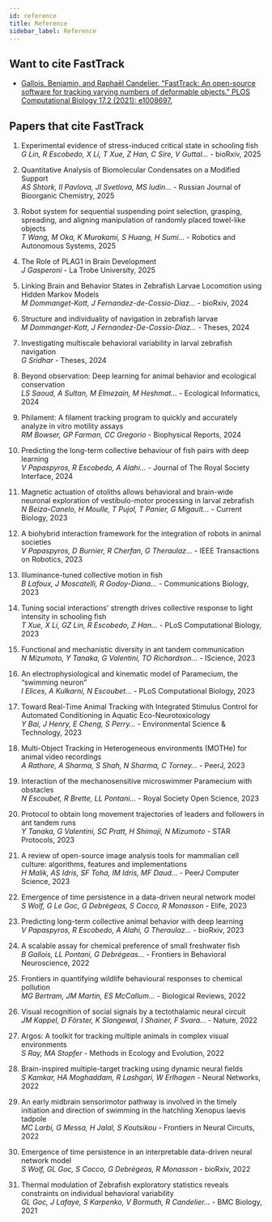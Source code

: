 ```yaml
---
id: reference
title: Reference
sidebar_label: Reference
---
```


## Want to cite FastTrack

* [Gallois, Benjamin, and Raphaël Candelier. "FastTrack: An open-source software for tracking varying numbers of deformable objects." PLOS Computational Biology 17.2 (2021): e1008697.](https://journals.plos.org/ploscompbiol/article?id=10.1371/journal.pcbi.1008697)

## Papers that cite FastTrack

1. Experimental evidence of stress-induced critical state in schooling fish  
   *G Lin, R Escobedo, X Li, T Xue, Z Han, C Sire, V Guttal…* - bioRxiv, 2025

2. Quantitative Analysis of Biomolecular Condensates on a Modified Support  
   *AS Shtork, II Pavlova, JI Svetlova, MS Iudin…* - Russian Journal of Bioorganic Chemistry, 2025

3. Robot system for sequential suspending point selection, grasping, spreading, and aligning manipulation of randomly placed towel-like objects  
   *T Wang, M Oka, K Murakami, S Huang, H Sumi…* - Robotics and Autonomous Systems, 2025

4. The Role of PLAG1 in Brain Development  
   *J Gasperoni* - La Trobe University, 2025

5. Linking Brain and Behavior States in Zebrafish Larvae Locomotion using Hidden Markov Models  
   *M Dommanget-Kott, J Fernandez-de-Cossio-Diaz…* - bioRxiv, 2024

6. Structure and individuality of navigation in zebrafish larvae  
   *M Dommanget-Kott, J Fernandez-De-Cossio-Diaz…* - Theses, 2024

7. Investigating multiscale behavioral variability in larval zebrafish navigation  
   *G Sridhar* - Theses, 2024

8. Beyond observation: Deep learning for animal behavior and ecological conservation  
   *LS Saoud, A Sultan, M Elmezain, M Heshmat…* - Ecological Informatics, 2024

9. Philament: A filament tracking program to quickly and accurately analyze in vitro motility assays  
   *RM Bowser, GP Farman, CC Gregorio* - Biophysical Reports, 2024

10. Predicting the long-term collective behaviour of fish pairs with deep learning  
    *V Papaspyros, R Escobedo, A Alahi…* - Journal of The Royal Society Interface, 2024

11. Magnetic actuation of otoliths allows behavioral and brain-wide neuronal exploration of vestibulo-motor processing in larval zebrafish  
    *N Beiza-Canelo, H Moulle, T Pujol, T Panier, G Migault…* - Current Biology, 2023

12. A biohybrid interaction framework for the integration of robots in animal societies  
    *V Papaspyros, D Burnier, R Cherfan, G Theraulaz…* - IEEE Transactions on Robotics, 2023

13. Illuminance-tuned collective motion in fish  
    *B Lafoux, J Moscatelli, R Godoy-Diana…* - Communications Biology, 2023

14. Tuning social interactions' strength drives collective response to light intensity in schooling fish  
    *T Xue, X Li, GZ Lin, R Escobedo, Z Han…* - PLoS Computational Biology, 2023

15. Functional and mechanistic diversity in ant tandem communication  
    *N Mizumoto, Y Tanaka, G Valentini, TO Richardson…* - IScience, 2023

16. An electrophysiological and kinematic model of Paramecium, the “swimming neuron”  
    *I Elices, A Kulkarni, N Escoubet…* - PLoS Computational Biology, 2023

17. Toward Real-Time Animal Tracking with Integrated Stimulus Control for Automated Conditioning in Aquatic Eco-Neurotoxicology  
    *Y Bai, J Henry, E Cheng, S Perry…* - Environmental Science & Technology, 2023

18. Multi-Object Tracking in Heterogeneous environments (MOTHe) for animal video recordings  
    *A Rathore, A Sharma, S Shah, N Sharma, C Torney…* - PeerJ, 2023

19. Interaction of the mechanosensitive microswimmer Paramecium with obstacles  
    *N Escoubet, R Brette, LL Pontani…* - Royal Society Open Science, 2023

20. Protocol to obtain long movement trajectories of leaders and followers in ant tandem runs  
    *Y Tanaka, G Valentini, SC Pratt, H Shimoji, N Mizumoto* - STAR Protocols, 2023

21. A review of open-source image analysis tools for mammalian cell culture: algorithms, features and implementations  
    *H Malik, AS Idris, SF Toha, IM Idris, MF Daud…* - PeerJ Computer Science, 2023

22. Emergence of time persistence in a data-driven neural network model  
    *S Wolf, G Le Goc, G Debrégeas, S Cocco, R Monasson* - Elife, 2023

23. Predicting long-term collective animal behavior with deep learning  
    *V Papaspyros, R Escobedo, A Alahi, G Theraulaz…* - bioRxiv, 2023

24. A scalable assay for chemical preference of small freshwater fish  
    *B Gallois, LL Pontani, G Debrégeas…* - Frontiers in Behavioral Neuroscience, 2022

25. Frontiers in quantifying wildlife behavioural responses to chemical pollution  
    *MG Bertram, JM Martin, ES McCallum…* - Biological Reviews, 2022

26. Visual recognition of social signals by a tectothalamic neural circuit  
    *JM Kappel, D Förster, K Slangewal, I Shainer, F Svara…* - Nature, 2022

27. Argos: A toolkit for tracking multiple animals in complex visual environments  
    *S Ray, MA Stopfer* - Methods in Ecology and Evolution, 2022

28. Brain-inspired multiple-target tracking using dynamic neural fields  
    *S Kamkar, HA Moghaddam, R Lashgari, W Erlhagen* - Neural Networks, 2022

29. An early midbrain sensorimotor pathway is involved in the timely initiation and direction of swimming in the hatchling Xenopus laevis tadpole  
    *MC Larbi, G Messa, H Jalal, S Koutsikou* - Frontiers in Neural Circuits, 2022

30. Emergence of time persistence in an interpretable data-driven neural network model  
    *S Wolf, GL Goc, S Cocco, G Debrégeas, R Monasson* - bioRxiv, 2022

31. Thermal modulation of Zebrafish exploratory statistics reveals constraints on individual behavioral variability  
    *GL Goc, J Lafaye, S Karpenko, V Bormuth, R Candelier…* - BMC Biology, 2021